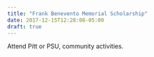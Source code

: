 ```yaml
---
title: "Frank Benevento Memorial Scholarship"
date: 2017-12-15T12:28:08-05:00
draft: true
---
```


Attend Pitt or PSU, community activities.

